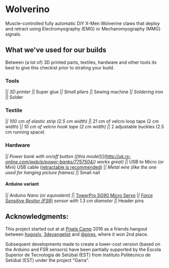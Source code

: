 # Wolverino
Muscle-controlled fully automatic DiY X-Men Wolverine claws that
deploy and retract using Electromyography (EMG) or Mechanomyography (MMG)
signals.

## What we've used for our builds
Between (a lot of) 3D printed parts, textiles, hardware and other
tools its best to give this checkist prior to strating your build.

### Tools
|_| 3D printer
|_| Super glue
|_| Small pliers
|_| Sewing machine
|_| Soldering iron
|_| Solder

### Textile 
|_| 100 cm of elastic strip (2.5 cm width)
|_| 21 cm of velcro loop tape (2 cm width)
|_| 10 cm of velcro hook tape (2 cm width)
|_| 2 adjustable buckles (2.5 cm running space)

### Hardware
|_| Power bank with on/off button ([this
model](](http://uk.rs-online.com/web/p/power-banks/7757504/) works
great)
|_| USB to Micro (or Mini) USB cable ([retractable is
recommended](http://www.dx.com/pt/p/retractable-usb-to-mini-usb-data-cable-74cm-length-22552#.WYMNZhRT7Ew))
|_| Metal wire (like the one used for hanging picture frames)
|_| Small nail

#### Arduino variant
|_| Arduino Nano (or equivalent)
|_| [TowerPro SG90 Micro
Servo](http://www.dx.com/pt/p/towerpro-sg90-9g-mini-servo-with-accessories-12859?tc=EUR&gclid=EAIaIQobChMImq_ws_y61QIV1kAbCh2QWAYLEAQYAiABEgKSEfD_BwE#.WYMKfRRT7Ew)
|_| [Force Sensitive Resitor
(FSR)](http://www.botnroll.com/en/outros/222-sen-09375-sensor-de-forca-resistivo-05-.html?search_query=fsr&results=3)
sensor with 1.3 cm diameter
|_| Header pins


## Acknowledgments:
This project started out at at [Pixels
Camp](https://github.com/PixelsCamp) 2016 as a friends hangout between
[hugoslv](https://github.com/hugoslv),
[3devangelist](https://github.com/3devangelist) and 
[@pires](https://github.com/pires), where it won 2nd place. 

Subsequent developments made to create a lower-cost version (based on
the Arduino and FSR sensors) have been partially supported by the
Escola Superior de Tecnologia de Setúbal (EST) from Instituto
Polit&eacute;cnico de Setúbal (EST) under the project "Garra".
